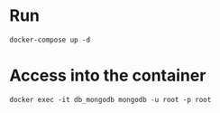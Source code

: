 # Run

```
docker-compose up -d
```

# Access into the container

```
docker exec -it db_mongodb mongodb -u root -p root
```
